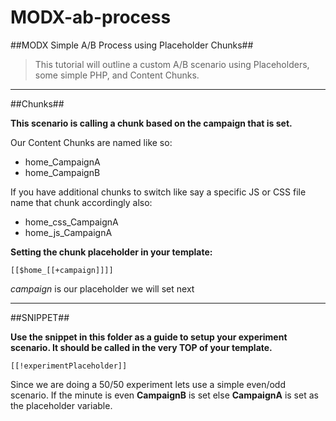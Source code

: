 MODX-ab-process
===============

##MODX Simple A/B Process using Placeholder Chunks##

> This tutorial will outline a custom A/B scenario using Placeholders, some simple PHP, and Content Chunks. 

- - -

##Chunks##

**This scenario is calling a chunk based on the campaign that is set.**

Our Content Chunks are named like so:

- home_CampaignA
- home_CampaignB

If you have additional chunks to switch like say a specific JS or CSS file name that chunk accordingly also:

- home_css_CampaignA
- home_js_CampaignA 

**Setting the chunk placeholder in your template:**

```
[[$home_[[+campaign]]]]
```

*campaign* is our placeholder we will set next

- - -

##SNIPPET##

**Use the snippet in this folder as a guide to setup your experiment scenario. It should be called in the very TOP of your template.**

    [[!experimentPlaceholder]]

Since we are doing a 50/50 experiment lets use a simple even/odd scenario. If the minute is even **CampaignB** is set else **CampaignA** is set as the placeholder variable.










